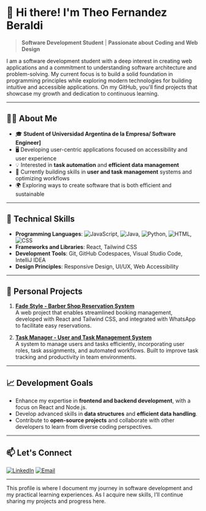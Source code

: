 # 👋 Hi there! I'm Theo Fernandez Beraldi

> **Software Development Student** | **Passionate about Coding and Web Design**

I am a software development student with a deep interest in creating web applications and a commitment to understanding software architecture and problem-solving. My current focus is to build a solid foundation in programming principles while exploring modern technologies for building intuitive and accessible applications. On my GitHub, you'll find projects that showcase my growth and dedication to continuous learning.

---

## 🧑‍🎓 About Me

- 🎓 **Student of Universidad Argentina de la Empresa/ Software Engineer]**
- 🖥️ Developing user-centric applications focused on accessibility and user experience
- 💡 Interested in **task automation** and **efficient data management**
- 📘 Currently building skills in **user and task management** systems and optimizing workflows
- 🌍 Exploring ways to create software that is both efficient and sustainable

---

## 🚀 Technical Skills

- **Programming Languages**: ![JavaScript](https://img.shields.io/badge/JavaScript-F7DF1E?style=for-the-badge&logo=javascript&logoColor=black), ![Java](https://img.shields.io/badge/Java-007396?style=for-the-badge&logo=java&logoColor=white), ![Python](https://img.shields.io/badge/Python-3776AB?style=for-the-badge&logo=python&logoColor=white), ![HTML](https://img.shields.io/badge/HTML-E34F26?style=for-the-badge&logo=html5&logoColor=white), ![CSS](https://img.shields.io/badge/CSS-1572B6?style=for-the-badge&logo=css3&logoColor=white)     
- **Frameworks and Libraries**: React, Tailwind CSS
- **Development Tools**: Git, GitHub Codespaces, Visual Studio Code, IntelliJ IDEA
- **Design Principles**: Responsive Design, UI/UX, Web Accessibility

---

## 💼 Personal Projects

1. **[Fade Style - Barber Shop Reservation System](https://github.com/theofernandezz/fade-style)**  
   A web project that enables streamlined booking management, developed with React and Tailwind CSS, and integrated with WhatsApp to facilitate easy reservations.

2. **[Task Manager - User and Task Management System](link-to-repo)**  
   A system to manage users and tasks efficiently, incorporating user roles, task assignments, and automated workflows. Built to improve task tracking and productivity in team environments.

---

## 📈 Development Goals

- Enhance my expertise in **frontend and backend development**, with a focus on React and Node.js.
- Develop advanced skills in **data structures** and **efficient data handling**.
- Contribute to **open-source projects** and collaborate with other developers to learn from diverse coding perspectives.

---

## 📫 Let's Connect

[![LinkedIn](https://img.shields.io/badge/-LinkedIn-blue?style=flat&logo=Linkedin&logoColor=white)](https://www.linkedin.com/in/theo-fernandez-895a08207/) 
[![Email](https://img.shields.io/badge/-Email-red?style=flat&logo=gmail&logoColor=white)](theo@netflux.com.ar)

---

This profile is where I document my journey in software development and my practical learning experiences. As I acquire new skills, I’ll continue sharing my projects and progress here.
